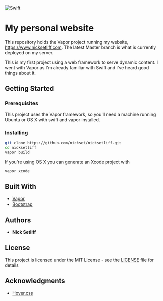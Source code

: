 ![Swift](https://img.shields.io/badge/swift-4.2.1-orange.svg?style="flat"&logo="swift")

# My personal website

This repository holds the Vapor project running my website, https://www.nicksetliff.com. The latest Master branch is what is currently deployed on my server.

This is my first project using a web framework to serve dynamic content. I went with Vapor as I'm already familiar with Swift and I've heard good things about it. 

## Getting Started


### Prerequisites

This project uses the Vapor framework, so you'll need a machine running Ubuntu or OS X with swift and vapor installed.

### Installing

```bash
git clone https://github.com/nickset/nicksetliff.git
cd nicksetliff
vapor build
```

If you're using OS X you can generate an Xcode project with
```bash
vapor xcode
```

## Built With

* [Vapor](https://github.com/vapor/vapor)
* [Bootstrap](https://github.com/twbs/bootstrap)

## Authors

* **Nick Setliff**

## License

This project is licensed under the MIT License - see the [LICENSE](LICENSE) file for details

## Acknowledgments

* [Hover.css](https://github.com/IanLunn/Hover)
